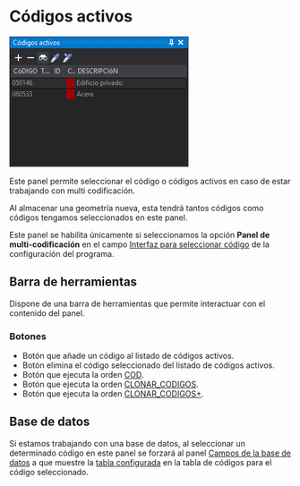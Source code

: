 # Códigos activos

![Panel c&#xF3;digos activos mostrando como c&#xF3;digos activos el 050146 y 060533](../../../.gitbook/assets/panelcodigosactivos.png)

Este panel permite seleccionar el código o códigos activos en caso de estar trabajando con multi codificación.

Al almacenar una geometría nueva, esta tendrá tantos códigos como códigos tengamos seleccionados en este panel.

Este panel se habilita únicamente si seleccionamos la opción **Panel de multi-codificación** en el campo [Interfaz para seleccionar código](../cuadros-de-dialogo/configuracion/diging.md#interfaz-para-seleccionar-codigo) de la configuración del programa.

## Barra de herramientas

Dispone de una barra de herramientas que permite interactuar con el contenido del panel.

### Botones

* Botón que añade un código al listado de códigos activos.
* Botón elimina el código seleccionado del listado de códigos activos.
* Botón que ejecuta la orden [COD](../ventana-de-dibujo/ordenes/c/cod.md).
* Botón que ejecuta la orden [CLONAR\_CODIGOS](../ventana-de-dibujo/ordenes/c/clonar-codigos.md).
* Botón que ejecuta la orden [CLONAR\_CODIGOS+](../ventana-de-dibujo/ordenes/c/clonar-codigos-mas.md).

## Base de datos

Si estamos trabajando con una base de datos, al seleccionar un determinado código en este panel se forzará al panel [Campos de la base de datos](campos-de-la-base-de-datos.md) a que muestre la [tabla configurada](../editor-de-tablas-de-codigos/pestanas/codigos/base-de-datos.md#tabla) en la tabla de códigos para el código seleccionado.

